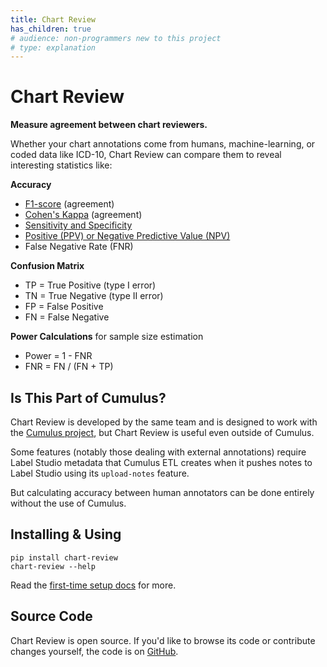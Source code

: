 ```yaml
---
title: Chart Review
has_children: true
# audience: non-programmers new to this project
# type: explanation
---
```


# Chart Review

**Measure agreement between chart reviewers.**

Whether your chart annotations come from humans, machine-learning, or coded data like ICD-10,
Chart Review can compare them to reveal interesting statistics like:

**Accuracy**
* [F1-score](https://www.ncbi.nlm.nih.gov/pmc/articles/PMC1090460/) (agreement)
* [Cohen's Kappa](https://en.wikipedia.org/wiki/Cohen's_kappa) (agreement)
* [Sensitivity and Specificity](https://en.wikipedia.org/wiki/Sensitivity_and_specificity)
* [Positive (PPV) or Negative Predictive Value (NPV)](https://en.wikipedia.org/wiki/Positive_and_negative_predictive_values#Relationship)
* False Negative Rate (FNR)

**Confusion Matrix**
* TP = True Positive (type I error)
* TN = True Negative (type II error)
* FP = False Positive
* FN = False Negative

**Power Calculations** for sample size estimation
* Power = 1 - FNR
* FNR = FN / (FN + TP)

## Is This Part of Cumulus?

Chart Review is developed by the same team
and is designed to work with the
[Cumulus project](https://docs.smarthealthit.org/cumulus/),
but Chart Review is useful even outside of Cumulus.

Some features (notably those dealing with external annotations)
require Label Studio metadata that Cumulus ETL creates when it pushes notes
to Label Studio using its `upload-notes` feature.

But calculating accuracy between human annotators can be done entirely without the use of Cumulus.

## Installing & Using

```shell
pip install chart-review
chart-review --help
```

Read the [first-time setup docs](setup.md) for more.

## Source Code
Chart Review is open source.
If you'd like to browse its code or contribute changes yourself,
the code is on [GitHub](https://github.com/smart-on-fhir/chart-review).
